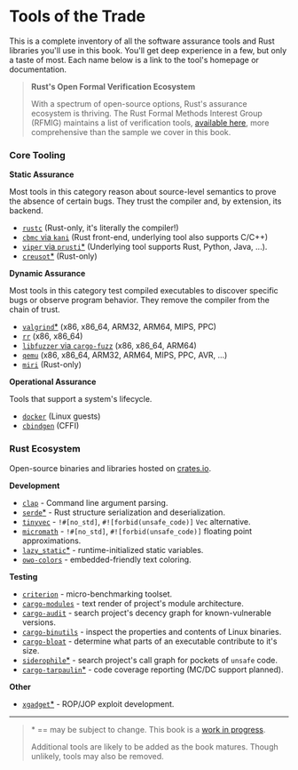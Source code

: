 # Tools of the Trade

This is a complete inventory of all the software assurance tools and Rust libraries you'll use in this book.
You'll get deep experience in a few, but only a taste of most.
Each name below is a link to the tool's homepage or documentation.

> **Rust's Open Formal Verification Ecosystem**
>
> With a spectrum of open-source options, Rust's assurance ecosystem is thriving.
> The Rust Formal Methods Interest Group (RFMIG) maintains a list of verification tools, [available here](https://rust-formal-methods.github.io/tools.html), more comprehensive than the sample we cover in this book.

### Core Tooling

**Static Assurance**

Most tools in this category reason about source-level semantics to prove the absence of certain bugs.
They trust the compiler and, by extension, its backend.

* [`rustc`](https://rustc-dev-guide.rust-lang.org/) (Rust-only, it's literally the compiler!)
* [`cbmc` via `kani`](https://github.com/model-checking/kani) (Rust front-end, underlying tool also supports C/C++)
* [`viper` via `prusti`*](https://www.pm.inf.ethz.ch/research/prusti.html) (Underlying tool supports Rust, Python, Java, ...).
* [`creusot`*](https://github.com/xldenis/creusot) (Rust-only)

**Dynamic Assurance**

Most tools in this category test compiled executables to discover specific bugs or observe program behavior.
They remove the compiler from the chain of trust.

* [`valgrind`*](https://valgrind.org/) (x86, x86_64, ARM32, ARM64, MIPS, PPC)
* [`rr`](https://rr-project.org/) (x86, x86_64)
* [`libfuzzer` via `cargo-fuzz`](https://llvm.org/docs/LibFuzzer.html) (x86, x86_64, ARM64)
* [`qemu`](https://www.qemu.org/) (x86, x86_64, ARM32, ARM64, MIPS, PPC, AVR, ...)
* [`miri`](https://github.com/rust-lang/miri) (Rust-only)

**Operational Assurance**

Tools that support a system's lifecycle.

* [`docker`](https://docs.docker.com/engine/reference/commandline/cli/) (Linux guests)
* [`cbindgen`](https://crates.io/crates/cbindgen) (CFFI)

### Rust Ecosystem

Open-source binaries and libraries hosted on [crates.io](https://crates.io/).

**Development**

* [`clap`](https://crates.io/crates/clap) - Command line argument parsing.
* [`serde`*](https://crates.io/crates/serde) - Rust structure serialization and deserialization.
* [`tinyvec`](https://crates.io/crates/smallvec) - `!#[no_std]`, `#![forbid(unsafe_code)]` `Vec` alternative.
* [`micromath`](https://crates.io/crates/micromath) - `!#[no_std]`, `#![forbid(unsafe_code)]` floating point approximations.
* [`lazy_static`*](https://crates.io/crates/lazy_static) - runtime-initialized static variables.
* [`owo-colors`](https://crates.io/crates/owo-colors) - embedded-friendly text coloring.

**Testing**

* [`criterion`](https://crates.io/crates/criterion) - micro-benchmarking toolset.
* [`cargo-modules`](https://crates.io/crates/cargo-modules) - text render of project's module architecture.
* [`cargo-audit`](https://crates.io/crates/cargo-audit) - search project's decency graph for known-vulnerable versions.
* [`cargo-binutils`](https://crates.io/crates/cargo-binutils) - inspect the properties and contents of Linux binaries.
* [`cargo-bloat`](https://crates.io/crates/cargo-bloat) - determine what parts of an executable contribute to it's size.
* [`siderophile`*](https://crates.io/crates/siderophile) - search project's call graph for pockets of `unsafe` code.
* [`cargo-tarpaulin`*](https://crates.io/crates/cargo-tarpaulin) - code coverage reporting (MC/DC support planned).

**Other**

* [`xgadget`*](https://crates.io/crates/xgadget) - ROP/JOP exploit development.

---

> \* == may be subject to change. This book is a [work in progress](./faq.md#8-is-this-book-free).
>
> Additional tools are likely to be added as the book matures. Though unlikely, tools may also be removed.